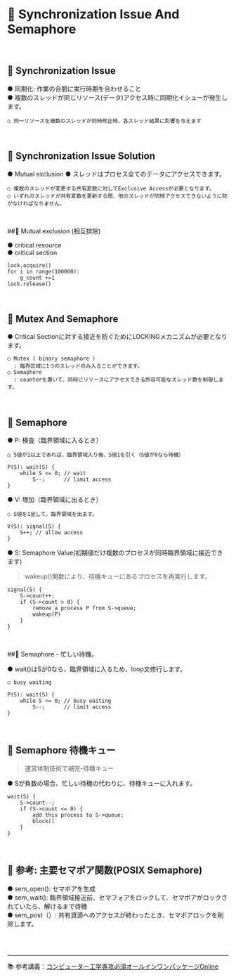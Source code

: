 # 🔑 Synchronization Issue And Semaphore

<br>

## 📌 Synchronization Issue

● 同期化: 作業の合間に実行時期を合わせること<br>
● 複数のスレッドが同じリソース(データ)アクセス時に同期化イシューが発生します。
```
○ 同一リソースを複数のスレッドが同時修正時、各スレッド結果に影響を与えます
```

<br>

## 📌 Synchronization Issue Solution

● Mutual exclusion 
● スレッドはプロセス全てのデータにアクセスできます。
```
○ 複数のスレッドが変更する共有変数に対してExclusive Accessが必要となります。
○ いずれのスレッドが共有変数を更新する間、他のスレッドが同時アクセスできないように防がなければなりません。
```

<br>

##📌 Mutual exclusion (相互排除)

● critical resource<br>
● critical section
```
lock.acquire()
for i in range(100000):
    g_count +=1
lock.release()
```

<br>

## 📌 Mutex And Semaphore

● Critical Sectionに対する接近を防ぐためにLOCKINGメカニズムが必要となります。
```
○ Mutex ( binary semaphore )
  : 臨界区域に1つのスレッドのみ入ることができます。
○ Semaphore
  : counterを置いて、同時にリソースにアクセスできる許容可能なスレッド数を制御します。
```

<br>

## 📌 Semaphore

● P: 検査（臨界領域に入るとき）
```
○ S値が1以上であれば、臨界領域入り後、S値1を引く（S値が0なら待機）
```
```
P(S): wait(S) {
    while S <= 0; // wait
        S--;      // limit access
}
```
● V: 増加（臨界領域に出るとき）
```
○ S値を1足して、臨界領域を出ます。
```
```
V(S): signal(S) {
    S++; // allow access
}
```
● S: Semaphore Value(初期値だけ複数のプロセスが同時臨界領域に接近できます)
> wakeup()関数により、待機キューにあるプロセスを再実行します。
```
signal(S) {
    S->count++;
    if (S->count > 0) {
        remove a process P from S->queue;
        wakeup(P)
    }
}
```

<br>

##📌 Semaphore - 忙しい待機。

● wait()はSが0なら、臨界領域に入るため、loop文修行します。
```
○ busy waiting
```
```
P(S): wait(S) {
    while S <= 0; // busy waiting
        S--;      // limit access
}
```

<br>

## 📌 Semaphore 待機キュー

> 運営体制技術で補完-待機キュー

● Sが負数の場合、忙しい待機の代わりに、待機キューに入れます。

```
wait(S) {
    S->count--;
    if (S->count <= 0) {
        add this process to S->queue;
        block()
    }
}
```

<br>

## 📌 参考: 主要セマポア関数(POSIX Semaphore)

● sem_open(): セマポアを生成<br>
● sem_wait(): 臨界領域接近前、セマフォアをロックして、セマポアがロックされていたら、解けるまで待機<br>
● sem_post（）: 共有資源へのアクセスが終わったとき、セマポアロックを削除します。

<br>
<br>

---

📚 参考講義：[コンピューター工学専攻必須オールインワンパッケージOnline](https://fastcampus.co.kr/dev_online_cs)